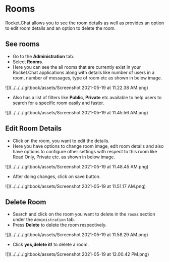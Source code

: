 # Rooms

Rocket.Chat allows you to see the room details as well as provides an option to edit room details and an option to delete the room.

## See rooms

* Go to the **Administration** tab.
* Select  **Rooms**.
* Here you can see the all rooms that are currently exist in your Rocket.Chat applications along with details like number of users in a room, number of messages, type of room etc as shown in below image.

![](../../../.gitbook/assets/Screenshot 2021-05-19 at 11.22.38 AM.png)

* Also has a list of filters like **Public**, **Private** etc available to help users to search for a specific room easily and faster. 

![](../../../.gitbook/assets/Screenshot 2021-05-19 at 11.45.56 AM.png)

## Edit Room Details

* Click on the room, you want to edit the details.
* Here you have options to change room image, edit room details and also have options to configure other settings with respect to this room like Read Only, Private etc. as shown in below image.

![](../../../.gitbook/assets/Screenshot 2021-05-19 at 11.48.45 AM.png)

* After doing changes, click on save button.

![](../../../.gitbook/assets/Screenshot 2021-05-19 at 11.51.17 AM.png)

## Delete Room

* Search and click on the room you want to delete in the `rooms` section under the `Administration` tab.
* Press **Delete** to delete the room respectively.

![](../../../.gitbook/assets/Screenshot 2021-05-19 at 11.58.29 AM.png)

* Click **yes,delete it!** to delete a room.

![](../../../.gitbook/assets/Screenshot 2021-05-19 at 12.00.42 PM.png)



